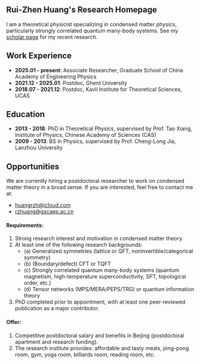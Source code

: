 ## Rui-Zhen Huang's Research Homepage
I am a theoretical physicist specializing in condensed matter physics, particularly strongly correlated quantum many-body systems. See my [scholar page](https://scholar.google.com/citations?user=mWLsNWoAAAAJ&hl=en) for my recent research.

## Work Experience
- **2025.01 - present**: Associate Researcher, Graduate School of China Academy of Engineering Physics
- **2021.12 - 2025.01**: Postdoc, Ghent University
- **2018.07 - 2021.12**: Postdoc, Kavli Institute for Theoretical Sciences, UCAS

## Education
- **2013 - 2018**: PhD in Theoretical Physics, supervised by Prof. Tao Xiang, Institute of Physics, Chinese Academy of Sciences (CAS)
- **2009 - 2013**: BS in Physics, supervised by Prof. Cheng-Long Jia, Lanzhou University

## Opportunities
We are currently hiring a postdoctoral researcher to work on condensed matter theory in a broad sense. If you are interested, feel free to contact me at:

- huangrzh@icloud.com
- rzhuang@gscaep.ac.cn

#### Requirements:
1. Strong research interest and motivation in condensed matter theory.
2. At least one of the following research backgrounds:
   - (a) Generalized symmetries (lattice or QFT, noninvertible/categorical symmetry)
   - (b) (Boundary/defect) CFT or TQFT
   - (c) Strongly correlated quantum many-body systems (quantum magnetism, high-temperature superconductivity, SPT, topological order, etc.)
   - (d) Tensor networks (MPS/MERA/PEPS/TRG) or quantum information theory
3. PhD completed prior to appointment, with at least one peer-reviewed publication as a major contributor.

#### Offer:
1. Competitive postdoctoral salary and benefits in Beijing (postdoctoral apartment and research funding).
2. The research institute provides: affordable and tasty meals, ping-pong room, gym, yoga room, billiards room, reading room, etc.
